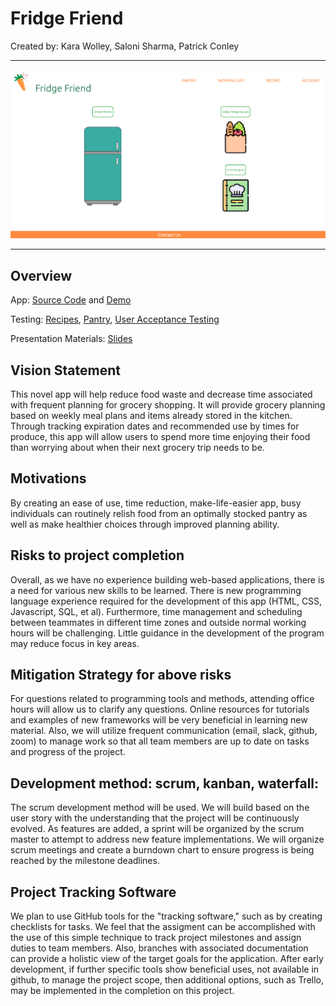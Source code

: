 # Fridge Friend
Created by: Kara Wolley, Saloni Sharma, Patrick Conley
<hr>

![alt Main Page Image](Images/MainPage.png)

<hr>

## Overview

App: [Source Code](https://github.com/s-saloni/FridgeFriend/tree/master/HerokuApp) and [Demo](https://fridge--friend.herokuapp.com/)

Testing: [Recipes](https://github.com/s-saloni/FridgeFriend/blob/master/Match%20Ingredients%20to%20Recipes/MatchRecipes_Test.py), [Pantry](https://github.com/s-saloni/FridgeFriend/blob/master/Inventory/pantry_test.py), [User Acceptance Testing](https://github.com/s-saloni/Fridge-Friend/blob/master/TESTING.md)

Presentation Materials: [Slides](https://docs.google.com/presentation/d/1RHDGq7ogDPU8POB_Kty0tTg1hHZtAHaKqQQC5kaXBNE/edit?usp=sharing)

## Vision Statement
This novel app will help reduce food waste and decrease time associated with frequent planning for grocery shopping. It will provide grocery planning based on weekly meal plans and items already stored in the kitchen. Through tracking expiration dates and recommended use by times for produce, this app will allow users to spend more time enjoying their food than worrying about when their next grocery trip needs to be.

## Motivations
By creating an ease of use, time reduction, make-life-easier app, busy individuals can routinely relish food from an optimally stocked pantry as well as make healthier choices through improved planning ability.

## Risks to project completion
Overall, as we have no experience building web-based applications, there is a need for various new skills to be learned. There is new programming language experience required for the development of this app (HTML, CSS, Javascript, SQL, et al). Furthermore, time management and scheduling between teammates in different time zones and outside normal working hours will be challenging. Little guidance in the development of the program may reduce focus in key areas. 

## Mitigation Strategy for above risks
For questions related to programming tools and methods, attending office hours will allow us to clarify any questions. Online resources for tutorials and examples of new frameworks will be very beneficial in learning new material. Also, we will utilize frequent communication (email, slack, github, zoom) to manage work so that all team members are up to date on tasks and progress of the project.

## Development method: scrum, kanban, waterfall:
The scrum development method will be used.  We will build based on the user story with the understanding that the project will be continuously evolved. As features are added, a sprint will be organized by the scrum master to attempt to address new feature implementations. We will organize scrum meetings and create a burndown chart to ensure progress is being reached by the milestone deadlines.

## Project Tracking Software 
We plan to use GitHub tools for the "tracking software," such as by creating checklists for tasks. We feel that the assigment can be accomplished with the use of this simple technique to track project milestones and assign duties to team members. Also, branches with associated documentation can provide a holistic view of the target goals for the application. After early development, if further specific tools show beneficial uses, not available in github, to manage the project scope, then additional options, such as Trello, may be implemented in the completion on this project.

